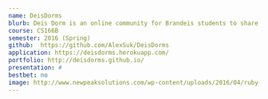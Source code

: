 ```yaml
---
name: DeisDorms
blurb: Deis Dorm is an online community for Brandeis students to share their comments about dorms and accumulate data. Students can post their reviews with hash tags and pictures, search dorm building on the map, view building blueprint with room dots on, and ask questions in the forum. A key part of the site is the room matching algorithm on the user profile page that predicts preferable rooms according to a user’s preferences and lottery number.
course: CS166B
semester: 2016 (Spring)
github:  https://github.com/AlexSuk/Deis­Dorms
application: https://deisdorms.herokuapp.com/
portfolio: http://deisdorms.github.io/
presentation: #
bestbet: no
image: http://www.newpeaksolutions.com/wp-content/uploads/2016/04/ruby-on-rails.jpg
---
```

